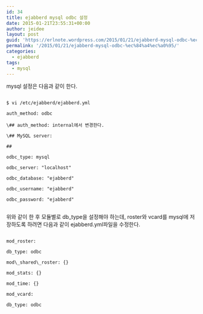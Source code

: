 ```yaml
---
id: 34
title: ejabberd mysql odbc 설정
date: 2015-01-21T23:55:31+00:00
author: jeidee
layout: post
guid: 'https://erlnote.wordpress.com/2015/01/21/ejabberd-mysql-odbc-%ec%84%a4%ec%a0%95/'
permalink: '/2015/01/21/ejabberd-mysql-odbc-%ec%84%a4%ec%a0%95/'
categories:
  - ejabberd
tags:
  - mysql
---
```

mysql 설정은 다음과 같이 한다.

```
      
$ vi /etc/ejabberd/ejabberd.yml

auth_method: odbc
      
\## auth_method: internal에서 변경한다.

\## MySQL server:
      
##
      
odbc_type: mysql
      
odbc_server: "localhost"
      
odbc_database: "ejabberd"
      
odbc_username: "ejabberd"
      
odbc_password: "ejabberd"
  
```

위와 같이 한 후 모듈별로 db_type을 설정해야 하는데, roster와 vcard를 mysql에 저장하도록 하려면 다음과 같이 ejabberd.yml파일을 수정한다.

```
        
mod_roster:
          
db_type: odbc
        
mod\_shared\_roster: {}
        
mod_stats: {}
        
mod_time: {}
        
mod_vcard:
          
db_type: odbc
  
```